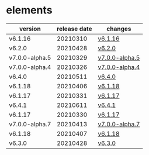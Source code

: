 # elements	


|version|release date|changes|
|---|---|---|
|v6.1.16|20210310|[v6.1.16](./v6.1.16-20210310.md)|
|v6.2.0|20210428|[v6.2.0](./v6.2.0-20210428.md)|
|v7.0.0-alpha.5|20210329|[v7.0.0-alpha.5](./v7.0.0-alpha.5-20210329.md)|
|v7.0.0-alpha.4|20210326|[v7.0.0-alpha.4](./v7.0.0-alpha.4-20210326.md)|
|v6.4.0|20210511|[v6.4.0](./v6.4.0-20210511.md)|
|v6.1.18|20210406|[v6.1.18](./v6.1.18-20210406.md)|
|v6.1.17|20210331|[v6.1.17](./v6.1.17-20210331.md)|
|v6.4.1|20210611|[v6.4.1](./v6.4.1-20210611.md)|
|v6.1.17|20210330|[v6.1.17](./v6.1.17-20210330.md)|
|v7.0.0-alpha.7|20210413|[v7.0.0-alpha.7](./v7.0.0-alpha.7-20210413.md)|
|v6.1.18|20210407|[v6.1.18](./v6.1.18-20210407.md)|
|v6.3.0|20210428|[v6.3.0](./v6.3.0-20210428.md)|
